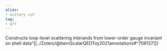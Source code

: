```yaml
---
alias: 
- unitary cut
tag:
- qft
---
```


Constructs loop-level scattering interands from lower-order gauge invariant on shell data^[[../Zotero/@bernScalarQEDToy2021annotations#^708137]]]
